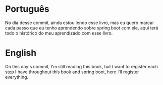 # Português

No dia desse commit, ainda estou lendo esse livro, mas eu quero marcar cada passo que eu tenho aprendendo sobre spring boot com ele, aqui terá todo o histórico do meu aprendizado com esse livro.

# English
 
On this day's commit, I'm still reading this book, but I want to register each step I have throughout this book and spring boot, here I'll register everything.